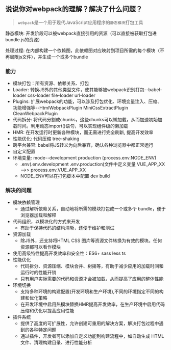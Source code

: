 ## 说说你对webpack的理解？解决了什么问题？
> `webpack`是一个用于现代JavaScript应用程序的`静态模块`打包工具

静态模块: 开发阶段可以被webpack直接引用的资源（可以直接被获取打包进bundle.js的资源）

处理过程: 在内部构建一个依赖图，此依赖图对应映射到项目所需的每个模块（不再局限js文件），并生成一个或多个bundle

### 能力
- 模块打包：所有资源、依赖关系、打包
- Loader: 转换JS外的其他类型文件，使其能够被webpack识别打包--babel-loader css-loader file-loader url-loader
- Plugins: 扩展webpack的功能，可以涉及打包优化、环境变量注入、压缩、功能增强等--HtmlWebpackPlugin MiniCssExtractPlugin CleanWebpackPlugin
- 代码拆分: 将代码分割成chunks，这些chunks可以懒加载，从而加速初始加载时间。利用动态import()语句，可以实现组件级的懒加载
- HMR: 在开发运行时更新各种模块，而无需进行完全刷新, 提高开发效率
- 性能优化: 代码压缩 tree-shaking
- 跨平台兼容: babel将JS转义为向后兼容，确认各种浏览器中都正常运行
- 自定义配置
- 环境变量: mode--development  production  (process.env.NODE_ENV)
  - .env(.env.development .env.production)文件中定义变量 VUE_APP_XX -->> process.env.VUE_APP_XX
  - NODE_ENV可以在打包脚本中配置 dev build


### 解决的问题
- 模块依赖管理
  - 通过解析依赖关系，自动地将所需的模块打包成一个或多个 bundle，便于浏览器加载和解释
- 代码组织，以模块化的方式来开发
  - 有助于保持代码的结构清晰，还便于维护和测试
- 资源加载
	- 除JS外，还支持将HTML CSS 图片等资源文件转换为有效的模块。任何资源都可以看作模块
- 使用高级特性提高开发效率和安全性：ES6+ sass less ts
- 性能优化
  - 代码拆分、资源压缩、模块合并、树摇等，有助于减少应用的加载时间和运行时的性能开销
  - 只有用户实际需要的代码和资源才会被加载，从而提高了应用的整体性能
- 环境切换
  - 支持多种环境的构建配置(开发环境和生产环境),不同的环境指定不同的构建和优化策略
  - 在开发环境中启用热模块替换HMR提高开发效率，在生产环境中启用代码压缩和优化以提高应用性能
- 插件系统
  - 提供了高度的可扩展性，允许创建可重用的解决方案，解决打包过程中遇到的各种特定问题
  - 通过插件，开发者可以添加自定义功能到构建流程中，如自动生成 HTML 文件、清理构建目录、进行性能分析